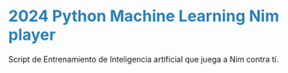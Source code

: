 # <span style="color: #2980b9;">2024 Python Machine Learning Nim player</span>


Script de Entrenamiento de Inteligencia artificial que juega a Nim contra tí.


